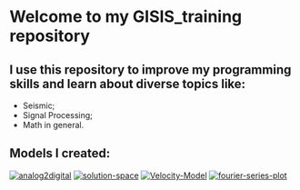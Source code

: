 # Welcome to my GISIS_training repository
## I use this repository to improve my programming skills and learn about diverse topics like:
* Seismic;
* Signal Processing;
* Math in general.
## Models I created:
<a href="https://ibb.co/307rWKX"><img src="https://i.ibb.co/JzKB2ZL/analog2digital.png" alt="analog2digital" border="0"></a>
<a href="https://ibb.co/9vSLYZG"><img src="https://i.ibb.co/Jdg4k3C/solution-space.png" alt="solution-space" border="0"></a>
<a href="https://imgbb.com/"><img src="https://i.ibb.co/NrjJKb7/Velocity-Model.png" alt="Velocity-Model" border="0"></a>
<a href="https://ibb.co/kH1yQFp"><img src="https://i.ibb.co/QbdcrGZ/fourier-series-plot.png" alt="fourier-series-plot" border="0"></a>
